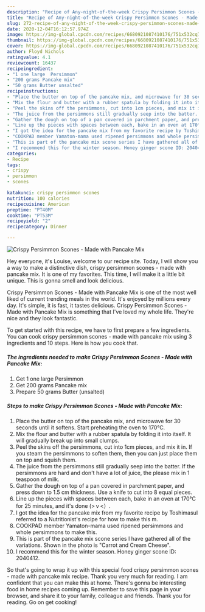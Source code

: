 ```yaml
---
description: "Recipe of Any-night-of-the-week Crispy Persimmon Scones - Made with Pancake Mix"
title: "Recipe of Any-night-of-the-week Crispy Persimmon Scones - Made with Pancake Mix"
slug: 272-recipe-of-any-night-of-the-week-crispy-persimmon-scones-made-with-pancake-mix
date: 2020-12-04T16:12:57.974Z
image: https://img-global.cpcdn.com/recipes/6680921087410176/751x532cq70/crispy-persimmon-scones-made-with-pancake-mix-recipe-main-photo.jpg
thumbnail: https://img-global.cpcdn.com/recipes/6680921087410176/751x532cq70/crispy-persimmon-scones-made-with-pancake-mix-recipe-main-photo.jpg
cover: https://img-global.cpcdn.com/recipes/6680921087410176/751x532cq70/crispy-persimmon-scones-made-with-pancake-mix-recipe-main-photo.jpg
author: Floyd Nichols
ratingvalue: 4.1
reviewcount: 16437
recipeingredient:
- "1 one large  Persimmon"
- "200 grams Pancake mix"
- "50 grams Butter unsalted"
recipeinstructions:
- "Place the butter on top of the pancake mix, and microwave for 30 seconds until it softens. Start preheating the oven to 170°C."
- "Mix the flour and butter with a rubber spatula by folding it into itself. It will gradually break up into small clumps."
- "Peel the skins off the persimmons, cut into 1cm pieces, and mix it in. If you steam the persimmons to soften them, then you can just place them on top and squish them."
- "The juice from the persimmons still gradually seep into the batter. If the persimmons are hard and don&#39;t have a lot of juice, the please mix in 1 teaspoon of milk."
- "Gather the dough on top of a pan covered in parchment paper, and press down to 1.5 cm thickness. Use a knife to cut into 8 equal pieces."
- "Line up the pieces with spaces between each, bake in an oven at 170°C for 25 minutes, and it&#39;s done (&gt;ｖ&lt;）."
- "I got the idea for the pancake mix from my favorite recipe by ToshimasuI referred to a Nutritionist&#39;s recipe for how to make this m."
- "COOKPAD member Yamaton-mama used ripened persimmons and whole persimmons to make this."
- "This is part of the pancake mix scone series I have gathered all of the variations. Shown in the photo is &#34;Carrot and Cream Cheese&#34;."
- "I recommend this for the winter season. Honey ginger scone ID: 2040412."
categories:
- Recipe
tags:
- crispy
- persimmon
- scones

katakunci: crispy persimmon scones 
nutrition: 100 calories
recipecuisine: American
preptime: "PT40M"
cooktime: "PT53M"
recipeyield: "2"
recipecategory: Dinner

---
```



![Crispy Persimmon Scones - Made with Pancake Mix](https://img-global.cpcdn.com/recipes/6680921087410176/751x532cq70/crispy-persimmon-scones-made-with-pancake-mix-recipe-main-photo.jpg)

Hey everyone, it's Louise, welcome to our recipe site. Today, I will show you a way to make a distinctive dish, crispy persimmon scones - made with pancake mix. It is one of my favorites. This time, I will make it a little bit unique. This is gonna smell and look delicious.

Crispy Persimmon Scones - Made with Pancake Mix is one of the most well liked of current trending meals in the world. It's enjoyed by millions every day. It's simple, it is fast, it tastes delicious. Crispy Persimmon Scones - Made with Pancake Mix is something that I've loved my whole life. They're nice and they look fantastic.




To get started with this recipe, we have to first prepare a few ingredients. You can cook crispy persimmon scones - made with pancake mix using 3 ingredients and 10 steps. Here is how you cook that.

<!--inarticleads1-->

##### The ingredients needed to make Crispy Persimmon Scones - Made with Pancake Mix:

1. Get 1 one large  Persimmon
1. Get 200 grams Pancake mix
1. Prepare 50 grams Butter (unsalted)




<!--inarticleads2-->

##### Steps to make Crispy Persimmon Scones - Made with Pancake Mix:

1. Place the butter on top of the pancake mix, and microwave for 30 seconds until it softens. Start preheating the oven to 170°C.
1. Mix the flour and butter with a rubber spatula by folding it into itself. It will gradually break up into small clumps.
1. Peel the skins off the persimmons, cut into 1cm pieces, and mix it in. If you steam the persimmons to soften them, then you can just place them on top and squish them.
1. The juice from the persimmons still gradually seep into the batter. If the persimmons are hard and don&#39;t have a lot of juice, the please mix in 1 teaspoon of milk.
1. Gather the dough on top of a pan covered in parchment paper, and press down to 1.5 cm thickness. Use a knife to cut into 8 equal pieces.
1. Line up the pieces with spaces between each, bake in an oven at 170°C for 25 minutes, and it&#39;s done (&gt;ｖ&lt;）.
1. I got the idea for the pancake mix from my favorite recipe by ToshimasuI referred to a Nutritionist&#39;s recipe for how to make this m.
1. COOKPAD member Yamaton-mama used ripened persimmons and whole persimmons to make this.
1. This is part of the pancake mix scone series I have gathered all of the variations. Shown in the photo is &#34;Carrot and Cream Cheese&#34;.
1. I recommend this for the winter season. Honey ginger scone ID: 2040412.




So that's going to wrap it up with this special food crispy persimmon scones - made with pancake mix recipe. Thank you very much for reading. I am confident that you can make this at home. There's gonna be interesting food in home recipes coming up. Remember to save this page in your browser, and share it to your family, colleague and friends. Thank you for reading. Go on get cooking!
